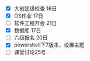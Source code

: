 - [x] 大创定级检查 16日
- [x] OS作业 17日
- [ ] 软件工程开会 21日
- [x] 数据库 17日
- [ ] 六级报名 20日
- [x] powershell下7版本，设置主题
- [ ] 课堂讨论25号